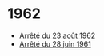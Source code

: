 # 1962

- [Arrêté du 23 août 1962](arrete-du-23-aout-1962)
- [Arrêté du 28 juin 1961](arrete-du-28-juin-1961)
